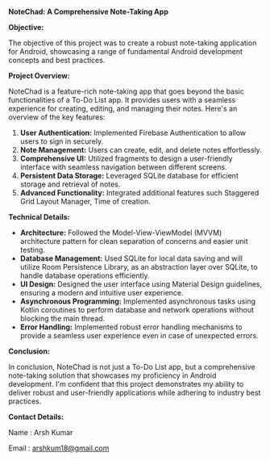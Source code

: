 
**NoteChad: A Comprehensive Note-Taking App**

**Objective:**

The objective of this project was to create a robust note-taking application 
for Android, showcasing a range of fundamental Android development concepts and best practices.

**Project Overview:**

NoteChad is a feature-rich note-taking app that goes beyond the basic functionalities of a To-Do List app. 
It provides users with a seamless experience for creating, editing, and managing their notes. 
Here's an overview of the key features:

1. **User Authentication:** Implemented Firebase Authentication to allow users to sign in securely.
2. **Note Management:** Users can create, edit, and delete notes effortlessly.
3. **Comprehensive UI:** Utilized fragments to design a user-friendly interface with seamless navigation between different screens.
4. **Persistent Data Storage:** Leveraged SQLite database for efficient storage and retrieval of notes.
5. **Advanced Functionality:** Integrated additional features such Staggered Grid Layout Manager, Time of creation.

**Technical Details:**

- **Architecture:** Followed the Model-View-ViewModel (MVVM) architecture pattern for clean separation of concerns and easier unit testing.
- **Database Management:** Used SQLite for local data saving and will utilize Room Persistence Library, as an abstraction layer over SQLite, to handle database operations efficiently.
- **UI Design:** Designed the user interface using Material Design guidelines, ensuring a modern and intuitive user experience.
- **Asynchronous Programming:** Implemented asynchronous tasks using Kotlin coroutines to perform database and network operations without blocking the main thread.
- **Error Handling:** Implemented robust error handling mechanisms to provide a seamless user experience even in case of unexpected errors.


**Conclusion:**

In conclusion, NoteChad is not just a To-Do List app, but a comprehensive note-taking solution 
that showcases my proficiency in Android development. I'm confident that this project 
demonstrates my ability to deliver robust and user-friendly applications while adhering to 
industry best practices.

**Contact Details:**

Name : Arsh Kumar

Email : arshkum18@gmail.com
